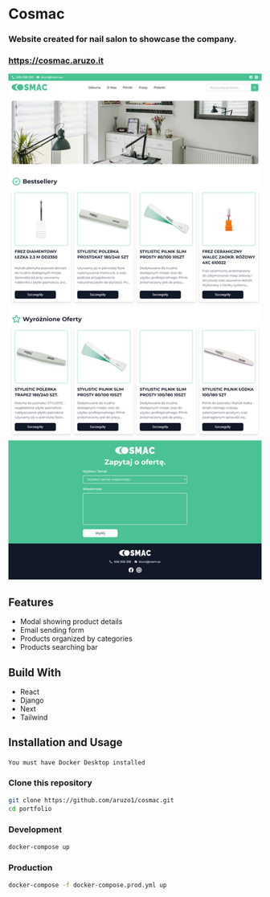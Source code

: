 # Cosmac

### Website created for nail salon to showcase the company.

### https://cosmac.aruzo.it

![preview](./images/website.png)

## Features
- Modal showing product details
- Email sending form
- Products organized by categories
- Products searching bar

## Build With

- React
- Django
- Next
- Tailwind

## Installation and Usage
`You must have Docker Desktop installed`

### Clone this repository

```bash
git clone https://github.com/aruzo1/cosmac.git
cd portfolio
```

### Development

```bash
docker-compose up
```

### Production

```bash
docker-compose -f docker-compose.prod.yml up
```

